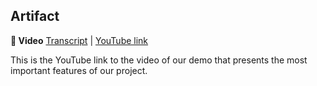 ## Artifact

__🎥  Video__ [Transcript](video/TRANSCRIPT.md) | [YouTube link]()

  
  This is the YouTube link to the video of our demo that presents the most important features of our project.